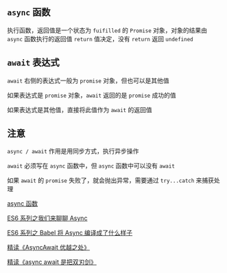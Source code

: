 ## `async` 函数

执行函数，返回值是一个状态为 `fuifilled` 的 `Promise` 对象，对象的结果由 `async` 函数执行的返回值 `return` 值决定，没有 `return` 返回 `undefined`

## `await` 表达式

`await` 右侧的表达式一般为 `promise` 对象，但也可以是其他值

如果表达式是 `promise` 对象，`await` 返回的是 `promise` 成功的值

如果表达式是其他值，直接将此值作为 `await` 的返回值

## 注意

`async / await` 作用是用同步方式，执行异步操作

`await` 必须写在 `async` 函数中，但 `async` 函数中可以没有 `await`

如果 `await` 的 `promise` 失败了，就会抛出异常，需要通过 `try...catch` 来捕获处理

[async 函数](https://es6.ruanyifeng.com/#docs/async)

[ES6 系列之我们来聊聊 Async](https://github.com/mqyqingfeng/Blog/issues/100)

[ES6 系列之 Babel 将 Async 编译成了什么样子](https://github.com/mqyqingfeng/Blog/issues/103)

[精读《AsyncAwait 优越之处》](https://github.com/ascoders/weekly/blob/master/%E5%89%8D%E6%B2%BF%E6%8A%80%E6%9C%AF/4.%E7%B2%BE%E8%AF%BB%E3%80%8AAsyncAwait%20%E4%BC%98%E8%B6%8A%E4%B9%8B%E5%A4%84%E3%80%8B.md)

[精读《async await 是把双刃剑》](https://github.com/ascoders/weekly/blob/master/%E5%89%8D%E6%B2%BF%E6%8A%80%E6%9C%AF/55.%E7%B2%BE%E8%AF%BB%E3%80%8Aasync%20await%20%E6%98%AF%E6%8A%8A%E5%8F%8C%E5%88%83%E5%89%91%E3%80%8B.md)
